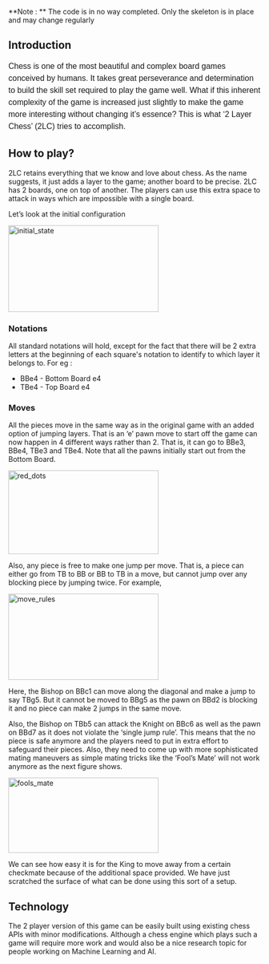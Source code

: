 **Note : ** The code is in no way completed. Only the skeleton is in place and may change regularly
<h2>Introduction</h2>
<span style="font-family: 'Source Sans Pro', Helvetica, sans-serif; font-size: 16px; line-height: 1.5;">Chess is one of the most beautiful and complex board games conceived by humans. It takes great perseverance and determination to build the skill set required to play the game well. What if this inherent complexity of the game is increased just slightly to make the game more interesting without changing it’s essence? This is what ‘2 Layer Chess’ (2LC) tries to accomplish.</span>
<h2 class="c4 c13"><a name="h.68c2p3twegue"></a><span>How to play?</span></h2>
<p class="c4"><span>2LC retains everything that we know and love about chess. As the name suggests, it just adds a layer to the game; another board to be precise. 2LC has 2 boards, one on top of another. The players can use this extra space to attack in ways which are impossible with a single board. </span></p>
<p class="c4 c12"><span>Let’s look at the initial configuration</span></p>
<p class="c4 c12 c5"><a href="http://rahular.com/wp-content/uploads/2014/01/initial_state.png"><img class="alignnone size-medium wp-image-174" alt="initial_state" src="http://rahular.com/wp-content/uploads/2014/01/initial_state-300x173.png" width="300" height="173" /></a></p>

<h3 class="c4 c6"><a name="h.e01p9i53e80j"></a><span>Notations</span></h3>
<p class="c4 c14">All standard notations will hold, except for the fact that there will be 2 extra letters at the beginning of each square's notation to identify to which layer it belongs to. For eg :</p>

<ul class="c9 lst-kix_ffzmtipjy5mk-0 start">
	<li class="c4 c7"><span class="c2">BBe4 </span><span>- Bottom Board </span><span class="c2">e4</span></li>
	<li class="c4 c7"><span class="c2">TBe4 </span><span>- Top Board </span><span class="c2">e4</span></li>
</ul>
<h3 class="c4 c13"><a name="h.67aw5ynw4mg4"></a><span>Moves</span></h3>
<p class="c4"><span>All the pieces move in the same way as in the original game with an added option of jumping layers. That is an ‘</span><span class="c2">e</span><span>’ pawn</span><span class="c2"> </span><span>move to start off the game can now happen in 4 different ways rather than 2. That is, it can go to </span><span class="c2">BBe3, BBe4, TBe3 </span><span>and </span><span class="c2">TBe4</span><span>. Note that all</span><span> the pawns initially start out from the Bottom Board.</span></p>
<p class="c4 c5"><a href="http://rahular.com/wp-content/uploads/2014/01/red_dots.png"><img class="alignnone size-medium wp-image-175" alt="red_dots" src="http://rahular.com/wp-content/uploads/2014/01/red_dots-300x167.png" width="300" height="167" /></a></p>
<p class="c1"><span>Also, any piece is free to make </span><span class="c2">one </span><span>jump per move. That is, a piece can either go from TB to BB or BB to TB in a move, but cannot jump over any blocking piece by jumping twice. For example,</span></p>
<p class="c1 c5 c15"><a href="http://rahular.com/wp-content/uploads/2014/01/move_rules.png"><img class="alignnone size-medium wp-image-176" alt="move_rules" src="http://rahular.com/wp-content/uploads/2014/01/move_rules-300x172.png" width="300" height="172" /></a></p>
<p class="c1"><span>Here, the Bishop on </span><span class="c2">BBc1 </span><span>can move along the diagonal and make a jump to say </span><span class="c2">TBg5</span><span>. But it cannot be moved to </span><span class="c2">BBg5 </span><span>as the pawn on </span><span class="c2">BBd2 </span><span>is blocking it and no piece can make 2 jumps in the same move.</span></p>
<p class="c1"><span>Also, the Bishop on </span><span class="c2">TBb5 </span><span>can attack the Knight on </span><span class="c2">BBc6 </span><span>as well as the pawn on </span><span class="c2">BBd7 </span><span>as it does not violate the ‘single jump rule’. This means that the no piece is safe anymore and the players need to put in extra effort to safeguard their pieces. Also, they need to come up with more sophisticated mating maneuvers as simple mating tricks like the ‘Fool’s Mate’ will not work anymore as the next figure shows. </span></p>
<p class="c4 c5"><a href="http://rahular.com/wp-content/uploads/2014/01/fools_mate.png"><img class="alignnone size-medium wp-image-177" alt="fools_mate" src="http://rahular.com/wp-content/uploads/2014/01/fools_mate-300x150.png" width="300" height="150" /></a></p>
<p class="c4"><span>We can see how easy it is for the King to move away from a certain checkmate because of the additional space provided. We have just scratched the surface of what can be done using this sort of a setup.</span></p>

<h2 class="c4 c13"><a name="h.5ld2jc2eoqxg"></a><span>Technology</span></h2>
<p class="c4"><span>The 2 player version of this game can be easily built using existing chess APIs with minor modifications. Although a chess engine which plays such a game will require more work and would also be a nice research topic for people working on Machine Learning and AI. </span></p>
<p class="c4 c10"></p>
&nbsp;
